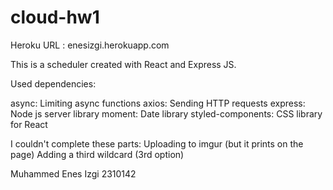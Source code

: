 # cloud-hw1

Heroku URL : enesizgi.herokuapp.com

This is a scheduler created with React and Express JS.

Used dependencies:

async: Limiting async functions 
axios: Sending HTTP requests
express: Node js server library
moment: Date library
styled-components: CSS library for React

I couldn't complete these parts: 
Uploading to imgur (but it prints on the page)
Adding a third wildcard (3rd option)

Muhammed Enes Izgi
2310142
